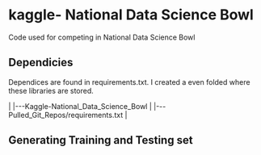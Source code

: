 kaggle- National Data Science Bowl
==============

Code used for competing in National Data Science Bowl


Dependicies
-----------

Dependices are found in requirements.txt.
I created a even folded where these libraries are stored.

|
|---Kaggle-National_Data_Science_Bowl
|
|---Pulled_Git_Repos/requirements.txt
|

Generating Training and Testing set
------------------------

